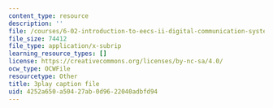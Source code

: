 ```yaml
---
content_type: resource
description: ''
file: /courses/6-02-introduction-to-eecs-ii-digital-communication-systems-fall-2012/4252a650a50427ab0d9622040adbfd94_fQcJNoe-q-s.srt
file_size: 74412
file_type: application/x-subrip
learning_resource_types: []
license: https://creativecommons.org/licenses/by-nc-sa/4.0/
ocw_type: OCWFile
resourcetype: Other
title: 3play caption file
uid: 4252a650-a504-27ab-0d96-22040adbfd94
---
```

